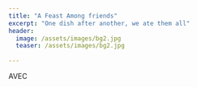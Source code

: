 ```yaml
---
title: "A Feast Among friends"
excerpt: "One dish after another, we ate them all"
header:
  image: /assets/images/bg2.jpg
  teaser: /assets/images/bg2.jpg 
  
---
```


AVEC

